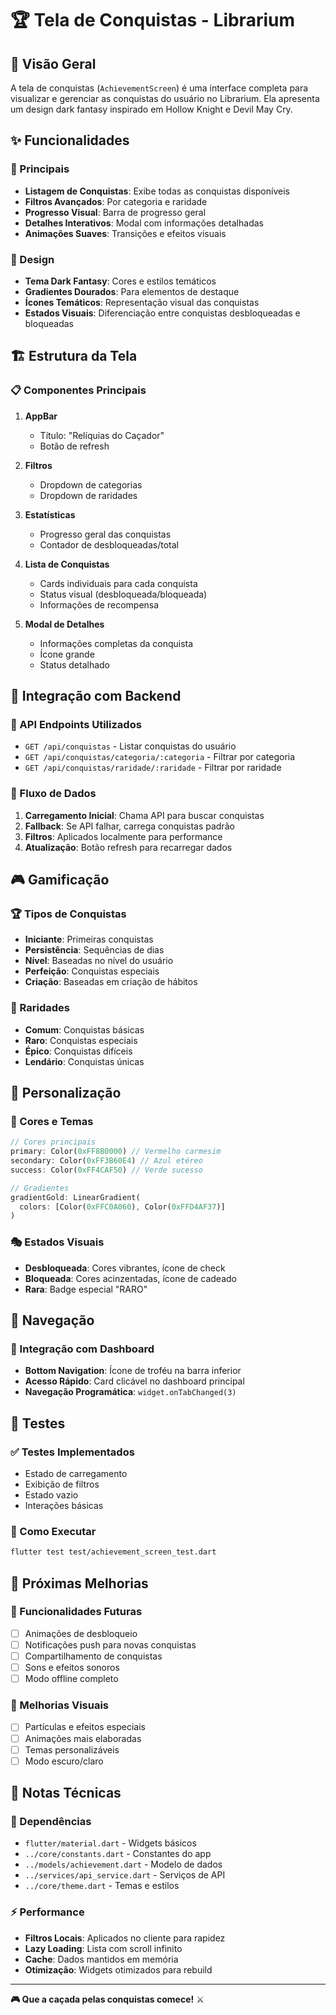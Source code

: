 # 🏆 Tela de Conquistas - Librarium

## 📱 Visão Geral

A tela de conquistas (`AchievementScreen`) é uma interface completa para visualizar e gerenciar as conquistas do usuário no Librarium. Ela apresenta um design dark fantasy inspirado em Hollow Knight e Devil May Cry.

## ✨ Funcionalidades

### 🎯 Principais
- **Listagem de Conquistas**: Exibe todas as conquistas disponíveis
- **Filtros Avançados**: Por categoria e raridade
- **Progresso Visual**: Barra de progresso geral
- **Detalhes Interativos**: Modal com informações detalhadas
- **Animações Suaves**: Transições e efeitos visuais

### 🎨 Design
- **Tema Dark Fantasy**: Cores e estilos temáticos
- **Gradientes Dourados**: Para elementos de destaque
- **Ícones Temáticos**: Representação visual das conquistas
- **Estados Visuais**: Diferenciação entre conquistas desbloqueadas e bloqueadas

## 🏗️ Estrutura da Tela

### 📋 Componentes Principais

1. **AppBar**
   - Título: "Relíquias do Caçador"
   - Botão de refresh

2. **Filtros**
   - Dropdown de categorias
   - Dropdown de raridades

3. **Estatísticas**
   - Progresso geral das conquistas
   - Contador de desbloqueadas/total

4. **Lista de Conquistas**
   - Cards individuais para cada conquista
   - Status visual (desbloqueada/bloqueada)
   - Informações de recompensa

5. **Modal de Detalhes**
   - Informações completas da conquista
   - Ícone grande
   - Status detalhado

## 🔧 Integração com Backend

### 📡 API Endpoints Utilizados
- `GET /api/conquistas` - Listar conquistas do usuário
- `GET /api/conquistas/categoria/:categoria` - Filtrar por categoria
- `GET /api/conquistas/raridade/:raridade` - Filtrar por raridade

### 🔄 Fluxo de Dados
1. **Carregamento Inicial**: Chama API para buscar conquistas
2. **Fallback**: Se API falhar, carrega conquistas padrão
3. **Filtros**: Aplicados localmente para performance
4. **Atualização**: Botão refresh para recarregar dados

## 🎮 Gamificação

### 🏆 Tipos de Conquistas
- **Iniciante**: Primeiras conquistas
- **Persistência**: Sequências de dias
- **Nível**: Baseadas no nível do usuário
- **Perfeição**: Conquistas especiais
- **Criação**: Baseadas em criação de hábitos

### 💎 Raridades
- **Comum**: Conquistas básicas
- **Raro**: Conquistas especiais
- **Épico**: Conquistas difíceis
- **Lendário**: Conquistas únicas

## 🎨 Personalização

### 🎨 Cores e Temas
```dart
// Cores principais
primary: Color(0xFF8B0000) // Vermelho carmesim
secondary: Color(0xFF3B60E4) // Azul etéreo
success: Color(0xFF4CAF50) // Verde sucesso

// Gradientes
gradientGold: LinearGradient(
  colors: [Color(0xFFC0A060), Color(0xFFD4AF37)]
)
```

### 🎭 Estados Visuais
- **Desbloqueada**: Cores vibrantes, ícone de check
- **Bloqueada**: Cores acinzentadas, ícone de cadeado
- **Rara**: Badge especial "RARO"

## 📱 Navegação

### 🔗 Integração com Dashboard
- **Bottom Navigation**: Ícone de troféu na barra inferior
- **Acesso Rápido**: Card clicável no dashboard principal
- **Navegação Programática**: `widget.onTabChanged(3)`

## 🧪 Testes

### ✅ Testes Implementados
- Estado de carregamento
- Exibição de filtros
- Estado vazio
- Interações básicas

### 🧪 Como Executar
```bash
flutter test test/achievement_screen_test.dart
```

## 🚀 Próximas Melhorias

### 🔮 Funcionalidades Futuras
- [ ] Animações de desbloqueio
- [ ] Notificações push para novas conquistas
- [ ] Compartilhamento de conquistas
- [ ] Sons e efeitos sonoros
- [ ] Modo offline completo

### 🎨 Melhorias Visuais
- [ ] Partículas e efeitos especiais
- [ ] Animações mais elaboradas
- [ ] Temas personalizáveis
- [ ] Modo escuro/claro

## 📝 Notas Técnicas

### 🔧 Dependências
- `flutter/material.dart` - Widgets básicos
- `../core/constants.dart` - Constantes do app
- `../models/achievement.dart` - Modelo de dados
- `../services/api_service.dart` - Serviços de API
- `../core/theme.dart` - Temas e estilos

### ⚡ Performance
- **Filtros Locais**: Aplicados no cliente para rapidez
- **Lazy Loading**: Lista com scroll infinito
- **Cache**: Dados mantidos em memória
- **Otimização**: Widgets otimizados para rebuild

---

**🎮 Que a caçada pelas conquistas comece!** ⚔️


